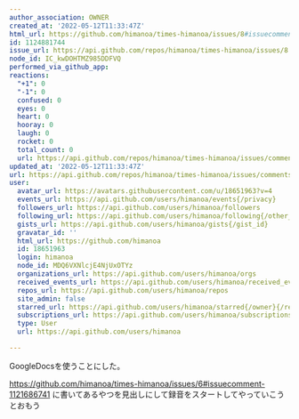 ```yaml
---
author_association: OWNER
created_at: '2022-05-12T11:33:47Z'
html_url: https://github.com/himanoa/times-himanoa/issues/8#issuecomment-1124881744
id: 1124881744
issue_url: https://api.github.com/repos/himanoa/times-himanoa/issues/8
node_id: IC_kwDOHTMZ985DDFVQ
performed_via_github_app: 
reactions:
  "+1": 0
  "-1": 0
  confused: 0
  eyes: 0
  heart: 0
  hooray: 0
  laugh: 0
  rocket: 0
  total_count: 0
  url: https://api.github.com/repos/himanoa/times-himanoa/issues/comments/1124881744/reactions
updated_at: '2022-05-12T11:33:47Z'
url: https://api.github.com/repos/himanoa/times-himanoa/issues/comments/1124881744
user:
  avatar_url: https://avatars.githubusercontent.com/u/18651963?v=4
  events_url: https://api.github.com/users/himanoa/events{/privacy}
  followers_url: https://api.github.com/users/himanoa/followers
  following_url: https://api.github.com/users/himanoa/following{/other_user}
  gists_url: https://api.github.com/users/himanoa/gists{/gist_id}
  gravatar_id: ''
  html_url: https://github.com/himanoa
  id: 18651963
  login: himanoa
  node_id: MDQ6VXNlcjE4NjUxOTYz
  organizations_url: https://api.github.com/users/himanoa/orgs
  received_events_url: https://api.github.com/users/himanoa/received_events
  repos_url: https://api.github.com/users/himanoa/repos
  site_admin: false
  starred_url: https://api.github.com/users/himanoa/starred{/owner}{/repo}
  subscriptions_url: https://api.github.com/users/himanoa/subscriptions
  type: User
  url: https://api.github.com/users/himanoa

---
```

GoogleDocsを使うことにした。

https://github.com/himanoa/times-himanoa/issues/6#issuecomment-1121686741 に書いてあるやつを見出しにして録音をスタートしてやっていこうとおもう